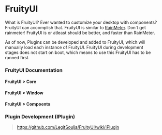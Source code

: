 # FruityUI

What is FruityUI? Ever wanted to customize your desktop with components? FruityUI can accomplish that. FruityUI is similar to [RainMeter](https://www.rainmeter.net/). Don't get rainmeter! FruityUI is or atleast should be better, and faster than RainMeter. 

As of now, Plugins can be developed and added to FruityUI, which will manually load each instance of FruityUI. FruityUI during development stages does not start on boot, which means to use this FruityUI has to be ranned first.

### FruityUI Documentation

#### FruityUI > Core
#### FruityUI > Window
#### FruityUI > Compoents

### Plugin Development (IPlugin)

> https://github.com/LegitSoulja/FruityUI/wiki/IPlugin
